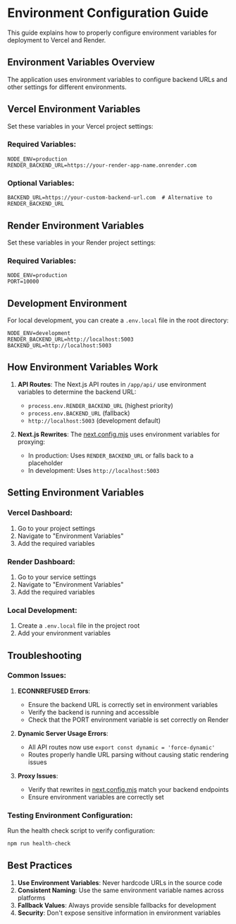 # Environment Configuration Guide

This guide explains how to properly configure environment variables for deployment to Vercel and Render.

## Environment Variables Overview

The application uses environment variables to configure backend URLs and other settings for different environments.

## Vercel Environment Variables

Set these variables in your Vercel project settings:

### Required Variables:
```
NODE_ENV=production
RENDER_BACKEND_URL=https://your-render-app-name.onrender.com
```

### Optional Variables:
```
BACKEND_URL=https://your-custom-backend-url.com  # Alternative to RENDER_BACKEND_URL
```

## Render Environment Variables

Set these variables in your Render project settings:

### Required Variables:
```
NODE_ENV=production
PORT=10000
```

## Development Environment

For local development, you can create a `.env.local` file in the root directory:

```
NODE_ENV=development
RENDER_BACKEND_URL=http://localhost:5003
BACKEND_URL=http://localhost:5003
```

## How Environment Variables Work

1. **API Routes**: The Next.js API routes in `/app/api/` use environment variables to determine the backend URL:
   - `process.env.RENDER_BACKEND_URL` (highest priority)
   - `process.env.BACKEND_URL` (fallback)
   - `http://localhost:5003` (development default)

2. **Next.js Rewrites**: The [next.config.mjs](file:///c:/Users/rafi%20shaik/OneDrive/Desktop/new-front/next.config.mjs) uses environment variables for proxying:
   - In production: Uses `RENDER_BACKEND_URL` or falls back to a placeholder
   - In development: Uses `http://localhost:5003`

## Setting Environment Variables

### Vercel Dashboard:
1. Go to your project settings
2. Navigate to "Environment Variables"
3. Add the required variables

### Render Dashboard:
1. Go to your service settings
2. Navigate to "Environment Variables"
3. Add the required variables

### Local Development:
1. Create a `.env.local` file in the project root
2. Add your environment variables

## Troubleshooting

### Common Issues:

1. **ECONNREFUSED Errors**:
   - Ensure the backend URL is correctly set in environment variables
   - Verify the backend is running and accessible
   - Check that the PORT environment variable is set correctly on Render

2. **Dynamic Server Usage Errors**:
   - All API routes now use `export const dynamic = 'force-dynamic'`
   - Routes properly handle URL parsing without causing static rendering issues

3. **Proxy Issues**:
   - Verify that rewrites in [next.config.mjs](file:///c:/Users/rafi%20shaik/OneDrive/Desktop/new-front/next.config.mjs) match your backend endpoints
   - Ensure environment variables are correctly set

### Testing Environment Configuration:

Run the health check script to verify configuration:
```bash
npm run health-check
```

## Best Practices

1. **Use Environment Variables**: Never hardcode URLs in the source code
2. **Consistent Naming**: Use the same environment variable names across platforms
3. **Fallback Values**: Always provide sensible fallbacks for development
4. **Security**: Don't expose sensitive information in environment variables